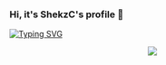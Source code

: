 ### Hi, it's ShekzC's profile 👋

<a href="https://git.io/typing-svg"><img src="https://readme-typing-svg.herokuapp.com?font=Julee&size=40&pause=1000&color=00F106&center=true&width
=850&height=100&lines=Final+year+IT+Undergraduate;interested+in;Cyber+Security+%7C+Computer+Security+%7C+Web+Development;
Knowledge+seeking+for+cutting-edge+technologies" alt="Typing SVG" /></a>
<p align="center">
  <a href="https://github.com/DenverCoder1/readme-typing-svg"><img src="https://readme-typing-svg.herokuapp.com?lines=4th+Year+Information+Technology+Undergraduate;Adaptive+to+Coding;DS%20|%20Algorithms%20|%20OOP%20;Always%20learning%20new%20technologies&center=true&width=500&height=50"></a>
</p>

<!--
**shekzc/shekzc** is a ✨ _special_ ✨ repository because its `README.md` (this file) appears on your GitHub profile.

Here are some ideas to get you started:

- 🔭 I’m currently working on ...
- 🌱 I’m currently learning ...
- 👯 I’m looking to collaborate on ...
- 🤔 I’m looking for help with ...
- 💬 Ask me about ...
- 📫 How to reach me: ...
- 😄 Pronouns: ...
- ⚡ Fun fact: ...
-->
